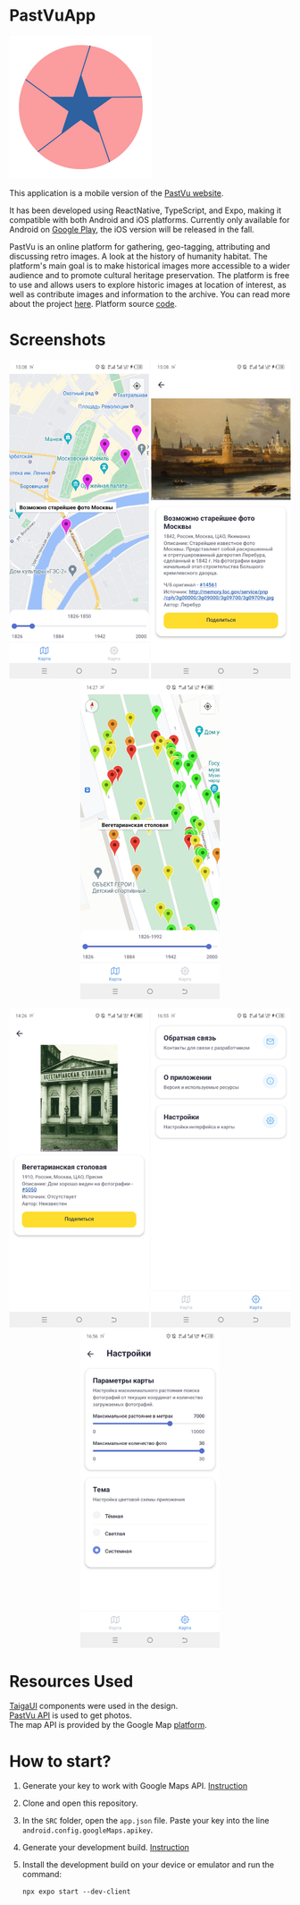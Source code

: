 # PastVuApp

![A blue star in a pink circle](img/logo.png)

This application is a mobile version of the [PastVu
website](https://pastvu.com/).

It has been developed using ReactNative, TypeScript, and Expo, making it
compatible with both Android and iOS platforms. Currently only available for
Android on [Google
Play](https://play.google.com/store/apps/details?id=com.pelixpng.PastVuApp),
the iOS version will be released in the fall.

PastVu is an online platform for gathering, geo-tagging, attributing and
discussing retro images. A look at the history of humanity habitat. The
platform's main goal is to make historical images more accessible to a wider
audience and to promote cultural heritage preservation. The platform is free to
use and allows users to explore historic images at location of interest, as
well as contribute images and information to the archive. You can read more
about the project [here](https://docs.pastvu.com/en/about). Platform source
[code](https://github.com/PastVu).

# Screenshots

<p align="center">
  <img src="img/1.jpg" width="250" />
  <img src="img/2.jpg" width="250" /> 
  <img src="img/3.jpg" width="250" />
</p>

<p align="center">
  <img src="img/4.jpg" width="250" />
  <img src="img/5.jpg" width="250" /> 
  <img src="img/6.jpg" width="250" />
</p>

# Resources Used

[TaigaUI](https://taiga-ui.dev/) components were used in the design.  
[PastVu API](https://docs.pastvu.com/dev/api) is used to get photos.  
The map API is provided by the Google Map
[platform](https://developers.google.com/maps).  

# How to start?

1. Generate your key to work with Google Maps API.
   [Instruction](https://docs.expo.dev/versions/latest/sdk/map-view/#deploy-app-with-google-maps)
2. Clone and open this repository.
3. In the `SRC` folder, open the `app.json` file. Paste your key into the line
   `android.config.googleMaps.apikey`.
4. Generate your development build.
   [Instruction](https://docs.expo.dev/develop/development-builds/create-a-build/)
5. Install the development build on your device or emulator and run the
   command: 

    ```
    npx expo start --dev-client
    ```
